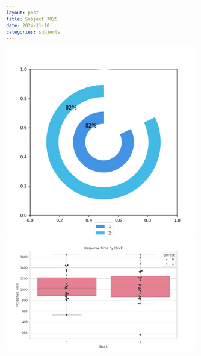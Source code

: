 ```yaml
---
layout: post
title: Subject 7025
date: 2024-11-10
categories: subjects
---
```


![](data/7025/run-4/7025__acc_test.png)
![](data/7025/run-4/7025_rt.png)
